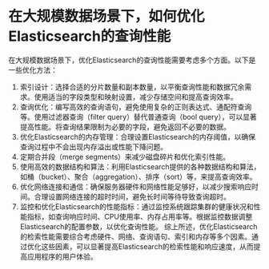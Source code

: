 # 在大规模数据场景下，如何优化Elasticsearch的查询性能
在大规模数据场景下，优化Elasticsearch的查询性能需要考虑多个方面。以下是一些优化方法：
1. 索引设计：选择合适的分片数量和副本数量，以平衡查询性能和数据冗余需求。使用适当的字段类型和映射设置，减少存储空间和提高查询效率。
2. 查询优化：编写高效的查询语句，避免使用复杂的正则表达式、通配符查询等。使用过滤器查询（filter query）替代普通查询（bool query），可以显著提高性能。将查询结果限制为必要的字段，避免返回不必要的数据。
3. 优化Elasticsearch的内存管理：合理设置Elasticsearch的内存阈值，以确保查询过程中不会出现内存溢出或性能下降问题。
4. 定期合并段（merge segments）来减少磁盘碎片和优化索引性能。
5. 使用高效的数据结构和算法：利用Elasticsearch提供的各种数据结构和算法，如桶（bucket）、聚合（aggregation）、排序（sort）等，来提高查询效率。
6. 优化网络连接和通信：确保服务器硬件和网络性能足够好，以减少搜索响应时间。合理设置网络连接的超时时间，避免长时间等待导致查询超时。
7. 监控和优化Elasticsearch的性能指标：通过监控系统跟踪集群的健康状况和性能指标，如查询响应时间、CPU使用率、内存占用率等。根据监控数据调整Elasticsearch的配置参数，以优化查询性能。
综上所述，优化Elasticsearch的检索性能需要综合考虑硬件、网络、查询语句、索引和内存等多个因素。通过优化这些因素，可以显著提高Elasticsearch的检索性能和响应速度，从而提高应用程序的用户体验。
